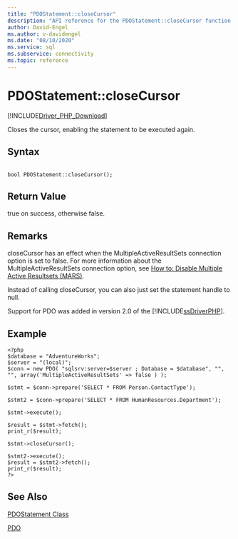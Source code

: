 ```yaml
---
title: "PDOStatement::closeCursor"
description: "API reference for the PDOStatement::closeCursor function in the Microsoft PDO_SQLSRV Driver for PHP for SQL Server."
author: David-Engel
ms.author: v-davidengel
ms.date: "08/10/2020"
ms.service: sql
ms.subservice: connectivity
ms.topic: reference
---
```

# PDOStatement::closeCursor
[!INCLUDE[Driver_PHP_Download](../../includes/driver_php_download.md)]

Closes the cursor, enabling the statement to be executed again.  
  
## Syntax  
  
```  
  
bool PDOStatement::closeCursor();  
```  
  
## Return Value  
true on success, otherwise false.  
  
## Remarks  
closeCursor has an effect when the MultipleActiveResultSets connection option is set to false.  For more information about the MultipleActiveResultSets connection option, see [How to: Disable Multiple Active Resultsets (MARS)](../../connect/php/how-to-disable-multiple-active-resultsets-mars.md).  
  
Instead of calling closeCursor, you can also just set the statement handle to null.  
  
Support for PDO was added in version 2.0 of the [!INCLUDE[ssDriverPHP](../../includes/ssdriverphp_md.md)].  
  
## Example  
  
```  
<?php  
$database = "AdventureWorks";  
$server = "(local)";  
$conn = new PDO( "sqlsrv:server=$server ; Database = $database", "", "", array('MultipleActiveResultSets' => false ) );  
  
$stmt = $conn->prepare('SELECT * FROM Person.ContactType');  
  
$stmt2 = $conn->prepare('SELECT * FROM HumanResources.Department');  
  
$stmt->execute();  
  
$result = $stmt->fetch();  
print_r($result);  
  
$stmt->closeCursor();  
  
$stmt2->execute();  
$result = $stmt2->fetch();  
print_r($result);  
?>  
```  
  
## See Also  
[PDOStatement Class](../../connect/php/pdostatement-class.md)

[PDO](https://php.net/manual/book.pdo.php)  
  
